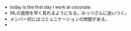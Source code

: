 - today is the first day I work at coconala.
- MLの面倒を早く見れるようになる。みっつさんに追いつく。
- メンバー的にはコミュニケーションの問題がある。
- 
